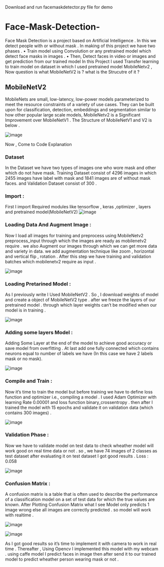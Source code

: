 Download and run facemaskdetector.py file for demo
# Face-Mask-Detection-


Face Mask Detection is a project based on Artificial Intelligence . In this we detect people with or without mask  . In making of this project we have two phases .
•	Train model using Convolution or any pretrained model which detect face masks in images .
•	Then, Detect faces in video or images and get prediction from our trained model 
In this Project I used Transfer learning to train model on dataset in which I used pretrained model MobileNetv2 , Now question is what MobileNetV2 is ? what is the Strucutre of it ? 
## MobileNetV2
MobileNets are small, low-latency, low-power models parameterized to meet the resource constraints of a variety of use cases. They can be built upon for classification, detection, embeddings and segmentation similar to how other popular large scale models, MobileNetv2 is a Significant Improvement over MobileNetV1 . The Structure of MobileNetV1 and V2 is below .

![image](https://user-images.githubusercontent.com/49450216/99240049-ef5fd900-2821-11eb-8585-6bafea047416.png)


Now , Come to Code Explanation 
### Dataset
 In the Dataset we have two types of images one who wore mask and other which do not have mask.
Training Dataset consist of 4296 images in which 2455 images have label with mask and 1841 images are of without mask faces. and Validation Dataset consist of 300 .
### Import :
First I import Required modules like tensorflow , keras ,optimizer , layers and pretrained model(MobileNetV2)
![image](https://user-images.githubusercontent.com/49450216/99240142-10c0c500-2822-11eb-94a4-0a0c2a6f20a2.png)



### Loading Data And Augment Image :
Now I load all images for training and preprocess using MobileNetv2 preprocess_input through which the images are ready as mobilenetv2 require . we also Augment our images through which we can get more data and variety in data. we add augmentation technique like zoom , horizontal and vertical flip , rotation . 
After this step we have training and validation batches  which mobilenetv2 require as input .

![image](https://user-images.githubusercontent.com/49450216/99240156-161e0f80-2822-11eb-83f1-174908fd930b.png)


### Loading Pretarined Model  :
As I previously write I Used MobileNetV2  . So , I  download weights of model  and create a object of MobileNetV2 type . after we freeze the layers of our pretrained model . through which layer weights can’t be modified when our model is in training .

![image](https://user-images.githubusercontent.com/49450216/99240173-1b7b5a00-2822-11eb-972a-a9e155c6b4ec.png)

### Adding some layers Model  :
Adding Some Layer at the end of the model to achieve good accuracy or save model from overfitting . At last add one fully connected which contains neurons equal to number of labels we have (In this case we have 2 labels mask or no mask).

![image](https://user-images.githubusercontent.com/49450216/99240259-3f3ea000-2822-11eb-951a-a591a5fe4c23.png)



### Compile and Train  :
Now it’s time to train the model but before training we have to define loss function and optimizer i.e., compiling a model . I used Adam Optimizer with learning Rate 0.00001 and loss function binary_crossentropy . then after I trained the model with 15 epochs and validate it on validation data (which contains 300 images) .

![image](https://user-images.githubusercontent.com/49450216/99240275-449bea80-2822-11eb-9d00-2d7d792e1b4c.png)


### Validation Phase  :
Now we have to validate model on test data to check wheather model will work good on real time data or not . so , we have 74 images of 2 classes as test dataset after evaluating it on test dataset I got good results .
Loss : 0.058

![image](https://user-images.githubusercontent.com/49450216/99240286-48c80800-2822-11eb-9636-092cf75ffc71.png)


### Confusion Matrix :
A confusion matrix is a table that is often used to describe the performance of a classification model on a set of test data for which the true values are known.
After Plotting Confusion Matrix what I see Model only predicts 1 image wrong else all images are correctly predicted . so model will work with realtime .

![image](https://user-images.githubusercontent.com/49450216/99240298-4cf42580-2822-11eb-8df4-12c99d0c4031.png)

![image](https://user-images.githubusercontent.com/49450216/95337649-b0a83c00-08cf-11eb-9639-f3142960f2b3.jpg)

As I got good results so it’s time to implement it with camera to work in real time . 
Thereafter , Using Opencv I implemented this model with my webcam . using caffe model I predict faces in image then after send it to our trained model to predict wheather person wearing mask or not .







